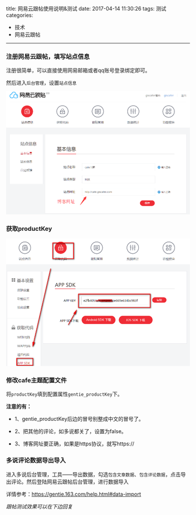 title: 网易云跟帖使用说明&测试
date: 2017-04-14 11:30:26
tags: 测试
categories: 
- 技术
- 网易云跟帖
---



### 注册网易云跟帖，填写站点信息

注册很简单，可以直接使用网易邮箱或者qq账号登录绑定即可。

然后进入`后台管理`，设置`站点信息`

![设置站点信息](/images/gentie1.png)

<!--more-->

### 获取productKey

![gentie_productKey获取方式](/images/gentie2.png)


### 修改cafe主题配置文件

将`productKey`填到配置属性`gentie_productKey`下。

**注意的有：**

- 1、gentie_productKey后边的冒号别整成中文的冒号了。

- 2、把其他的评论，如多说都关了，设置为false。

- 3、博客网址要正确，如果是https协议，就写https:// 


### 多说评论数据导出导入

进入多说后台管理，工具——导出数据，勾选`包含文章数据`、`包含评论数据`，点击导出评论。然后登陆网易云跟帖后台管理，进行数据导入

详情参考：https://gentie.163.com/help.html#data-import




_跟帖测试效果可以在下边回复_



